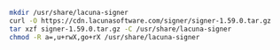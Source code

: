 ﻿```sh
mkdir /usr/share/lacuna-signer
curl -O https://cdn.lacunasoftware.com/signer/signer-1.59.0.tar.gz
tar xzf signer-1.59.0.tar.gz -C /usr/share/lacuna-signer
chmod -R a=,u+rwX,go+rX /usr/share/lacuna-signer
```
